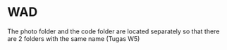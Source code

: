# WAD 
The photo folder and the code folder are located separately so that there are 2 folders with the same name (Tugas W5)
